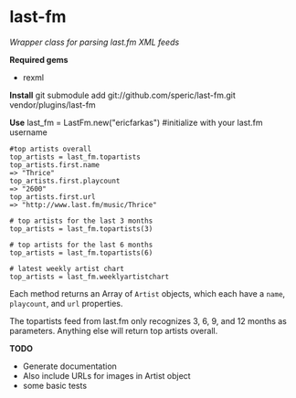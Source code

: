last-fm
============

*Wrapper class for parsing last.fm XML feeds*

**Required gems**

* rexml

**Install**
	git submodule add git://github.com/speric/last-fm.git vendor/plugins/last-fm

**Use**
	last_fm = LastFm.new("ericfarkas") #initialize with your last.fm username
	
	#top artists overall
	top_artists = last_fm.topartists
	top_artists.first.name
	=> "Thrice"
	top_artists.first.playcount
	=> "2600"
	top_artists.first.url
	=> "http://www.last.fm/music/Thrice"

	# top artists for the last 3 months	
	top_artists = last_fm.topartists(3)

	# top artists for the last 6 months
	top_artists = last_fm.topartists(6)

	# latest weekly artist chart	
	top_artists = last_fm.weeklyartistchart

Each method returns an Array of `Artist` objects, which each have a `name`, `playcount`, and `url` properties.


The topartists feed from last.fm only recognizes 3, 6, 9, and 12 months as parameters.  Anything else will return top artists overall.

**TODO**

* Generate documentation
* Also include URLs for images in Artist object
* some basic tests